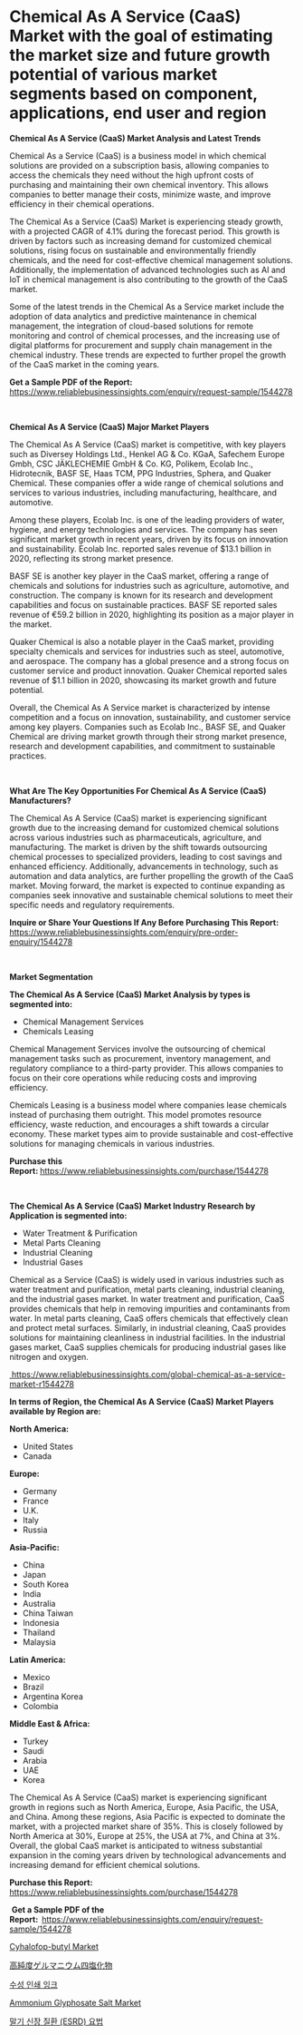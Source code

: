 <p><h1>Chemical As A Service (CaaS) Market with the goal of estimating the market size and future growth potential of various market segments based on component, applications, end user and region</h1></p><p><strong>Chemical As A Service (CaaS) Market Analysis and Latest Trends</strong></p>
<p><p>Chemical As a Service (CaaS) is a business model in which chemical solutions are provided on a subscription basis, allowing companies to access the chemicals they need without the high upfront costs of purchasing and maintaining their own chemical inventory. This allows companies to better manage their costs, minimize waste, and improve efficiency in their chemical operations.</p><p>The Chemical As a Service (CaaS) Market is experiencing steady growth, with a projected CAGR of 4.1% during the forecast period. This growth is driven by factors such as increasing demand for customized chemical solutions, rising focus on sustainable and environmentally friendly chemicals, and the need for cost-effective chemical management solutions. Additionally, the implementation of advanced technologies such as AI and IoT in chemical management is also contributing to the growth of the CaaS market.</p><p>Some of the latest trends in the Chemical As a Service market include the adoption of data analytics and predictive maintenance in chemical management, the integration of cloud-based solutions for remote monitoring and control of chemical processes, and the increasing use of digital platforms for procurement and supply chain management in the chemical industry. These trends are expected to further propel the growth of the CaaS market in the coming years.</p></p>
<p><strong>Get a Sample PDF of the Report:&nbsp;</strong> <a href="https://www.reliablebusinessinsights.com/enquiry/request-sample/1544278">https://www.reliablebusinessinsights.com/enquiry/request-sample/1544278</a></p>
<p>&nbsp;</p>
<p><strong>Chemical As A Service (CaaS) Major Market Players</strong></p>
<p><p>The Chemical As A Service (CaaS) market is competitive, with key players such as Diversey Holdings Ltd., Henkel AG & Co. KGaA, Safechem Europe Gmbh, CSC JÄKLECHEMIE GmbH & Co. KG, Polikem, Ecolab Inc., Hidrotecnik, BASF SE, Haas TCM, PPG Industries, Sphera, and Quaker Chemical. These companies offer a wide range of chemical solutions and services to various industries, including manufacturing, healthcare, and automotive.</p><p>Among these players, Ecolab Inc. is one of the leading providers of water, hygiene, and energy technologies and services. The company has seen significant market growth in recent years, driven by its focus on innovation and sustainability. Ecolab Inc. reported sales revenue of $13.1 billion in 2020, reflecting its strong market presence.</p><p>BASF SE is another key player in the CaaS market, offering a range of chemicals and solutions for industries such as agriculture, automotive, and construction. The company is known for its research and development capabilities and focus on sustainable practices. BASF SE reported sales revenue of €59.2 billion in 2020, highlighting its position as a major player in the market.</p><p>Quaker Chemical is also a notable player in the CaaS market, providing specialty chemicals and services for industries such as steel, automotive, and aerospace. The company has a global presence and a strong focus on customer service and product innovation. Quaker Chemical reported sales revenue of $1.1 billion in 2020, showcasing its market growth and future potential.</p><p>Overall, the Chemical As A Service market is characterized by intense competition and a focus on innovation, sustainability, and customer service among key players. Companies such as Ecolab Inc., BASF SE, and Quaker Chemical are driving market growth through their strong market presence, research and development capabilities, and commitment to sustainable practices.</p></p>
<p>&nbsp;</p>
<p><strong>What Are The Key Opportunities For Chemical As A Service (CaaS) Manufacturers?</strong></p>
<p><p>The Chemical As A Service (CaaS) market is experiencing significant growth due to the increasing demand for customized chemical solutions across various industries such as pharmaceuticals, agriculture, and manufacturing. The market is driven by the shift towards outsourcing chemical processes to specialized providers, leading to cost savings and enhanced efficiency. Additionally, advancements in technology, such as automation and data analytics, are further propelling the growth of the CaaS market. Moving forward, the market is expected to continue expanding as companies seek innovative and sustainable chemical solutions to meet their specific needs and regulatory requirements.</p></p>
<p><strong>Inquire or Share Your Questions If Any Before Purchasing This Report:</strong> <a href="https://www.reliablebusinessinsights.com/enquiry/pre-order-enquiry/1544278">https://www.reliablebusinessinsights.com/enquiry/pre-order-enquiry/1544278</a></p>
<p>&nbsp;</p>
<p><strong>Market Segmentation</strong></p>
<p><strong>The Chemical As A Service (CaaS) Market Analysis by types is segmented into:</strong></p>
<p><ul><li>Chemical Management Services</li><li>Chemicals Leasing</li></ul></p>
<p><p>Chemical Management Services involve the outsourcing of chemical management tasks such as procurement, inventory management, and regulatory compliance to a third-party provider. This allows companies to focus on their core operations while reducing costs and improving efficiency. </p><p>Chemicals Leasing is a business model where companies lease chemicals instead of purchasing them outright. This model promotes resource efficiency, waste reduction, and encourages a shift towards a circular economy. These market types aim to provide sustainable and cost-effective solutions for managing chemicals in various industries.</p></p>
<p><strong>Purchase this Report:&nbsp;</strong><a href="https://www.reliablebusinessinsights.com/purchase/1544278">https://www.reliablebusinessinsights.com/purchase/1544278</a></p>
<p>&nbsp;</p>
<p><strong>The Chemical As A Service (CaaS) Market Industry Research by Application is segmented into:</strong></p>
<p><ul><li>Water Treatment & Purification</li><li>Metal Parts Cleaning</li><li>Industrial Cleaning</li><li>Industrial Gases</li></ul></p>
<p><p>Chemical as a Service (CaaS) is widely used in various industries such as water treatment and purification, metal parts cleaning, industrial cleaning, and the industrial gases market. In water treatment and purification, CaaS provides chemicals that help in removing impurities and contaminants from water. In metal parts cleaning, CaaS offers chemicals that effectively clean and protect metal surfaces. Similarly, in industrial cleaning, CaaS provides solutions for maintaining cleanliness in industrial facilities. In the industrial gases market, CaaS supplies chemicals for producing industrial gases like nitrogen and oxygen.</p></p>
<p><a href="https://www.reliablebusinessinsights.com/global-chemical-as-a-service-market-r1544278">&nbsp;https://www.reliablebusinessinsights.com/global-chemical-as-a-service-market-r1544278</a></p>
<p><strong>In terms of Region, the Chemical As A Service (CaaS) Market Players available by Region are:</strong></p>
<p>
    <p> <strong> North America: </strong>
        <ul>
            <li>United States</li>
            <li>Canada</li>
        </ul>
        </p> 
    <p> <strong> Europe: </strong>
        <ul>
            <li>Germany</li>
            <li>France</li>
            <li>U.K.</li>
            <li>Italy</li>
            <li>Russia</li>
        </ul>
        </p> 
    <p> <strong> Asia-Pacific: </strong>
        <ul>
            <li>China</li>
            <li>Japan</li>
            <li>South Korea</li>
            <li>India</li>
            <li>Australia</li>
            <li>China Taiwan</li>
            <li>Indonesia</li>
            <li>Thailand</li>
            <li>Malaysia</li>
        </ul>
        </p> 
    <p> <strong> Latin America: </strong>
        <ul>
            <li>Mexico</li>
            <li>Brazil</li>
            <li>Argentina Korea</li>
            <li>Colombia</li>
        </ul>
        </p> 
    <p> <strong> Middle East & Africa: </strong>
        <ul>
            <li>Turkey</li>
            <li>Saudi</li>
            <li>Arabia</li>
            <li>UAE</li>
            <li>Korea</li>
        </ul>
    </p>
    </p>
<p><p>The Chemical As A Service (CaaS) market is experiencing significant growth in regions such as North America, Europe, Asia Pacific, the USA, and China. Among these regions, Asia Pacific is expected to dominate the market, with a projected market share of 35%. This is closely followed by North America at 30%, Europe at 25%, the USA at 7%, and China at 3%. Overall, the global CaaS market is anticipated to witness substantial expansion in the coming years driven by technological advancements and increasing demand for efficient chemical solutions.</p></p>
<p><strong>Purchase this Report: </strong><a href="https://www.reliablebusinessinsights.com/purchase/1544278">https://www.reliablebusinessinsights.com/purchase/1544278</a></p>
<p>&nbsp;<strong>Get a Sample PDF of the Report:&nbsp;&nbsp;</strong><a href="https://www.reliablebusinessinsights.com/enquiry/request-sample/1544278">https://www.reliablebusinessinsights.com/enquiry/request-sample/1544278</a></p>
<p><strong></strong></p>
<p><p><a href="https://github.com/mabenkhyari11/Market-Research-Report-List-1/blob/main/cyhalofop-butyl-market.md">Cyhalofop-butyl Market</a></p><p><a href="https://github.com/Alenaieme/Market-Research-Report-List-1/blob/main/4257986136480.md">高純度ゲルマニウム四塩化物</a></p><p><a href="https://medium.com/@dandier2003/%EC%88%98%EC%84%B1-%EC%9D%B8%EC%87%84-%EC%9E%89%ED%81%AC-%EC%8B%9C%EC%9E%A5-%EA%B7%9C%EB%AA%A8-%EC%8B%9C%EC%9E%A5-%EC%84%B8%EB%B6%84%ED%99%94-%EC%8B%9C%EC%9E%A5-%EB%8F%99%ED%96%A5-%EB%B0%8F-%EC%84%B1%EC%9E%A5-%EB%B6%84%EC%84%9D-%EC%98%88%EC%B8%A1-2031%EB%85%84%EA%B9%8C%EC%A7%80-074b4cdd84ed">수성 인쇄 잉크</a></p><p><a href="https://github.com/claudianurdin/Market-Research-Report-List-1/blob/main/ammonium-glyphosate-salt-market.md">Ammonium Glyphosate Salt Market</a></p><p><a href="https://github.com/CliftonFisher9067/Market-Research-Report-List-2/blob/main/2484013142018.md">말기 신장 질환 (ESRD) 요법</a></p></p>